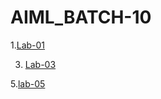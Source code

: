 # AIML_BATCH-10
1.[Lab-01](https://github.com/Himabindu03/AIML_BATCH-10/edit/main/README.md)

 3. [Lab-03](https://github.com/Himabindu03/AIML_BATCH-10/edit/main/README.md)

 5.[lab-05](https://github.com/Himabindu03/AIML_BATCH-10/blob/main/titanic_dataset_jd_1.ipynb)
